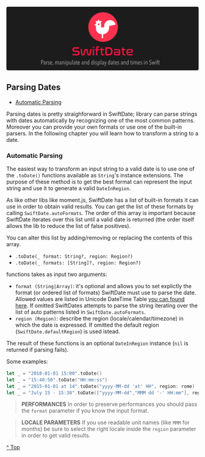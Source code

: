 ![](./SwiftDate.png)

<a name="index"/>

## Parsing Dates

- [Automatic Parsing](#autoparsing)

Parsing dates is pretty straighforward in SwiftDate; library can parse strings with dates automatically by recognizing one of the most common patterns. Moreover you can provide your own formats or use one of the built-in parsers.
In the following chapter you will learn how to transform a string to a date.

<a name="autoparsing"/>

### Automatic Parsing

The easiest way to transform an input string to a valid date is to use one of the `.toDate()` functions available as `String`'s instance extensions. The purpose of these method is to get the best format can represent the input string and use it to generate a valid `DateInRegion`.

As like other libs like moment.js, SwiftDate has a list of built-in formats it can use in order to obtain valid results.
You can get the list of these formats by calling `SwiftDate.autoFormats`.
The order of this array is important because SwiftDate iterates over this list until a valid date is returned (the order itself allows the lib to reduce the list of false positives).

You can alter this list by adding/removing or replacing the contents of this array.

- `.toDate(_ format: String?, region: Region?)`
- `.toDate(_ formats: [String]?, region: Region?)`

functions takes as input two arguments:

- `format (String|Array)`: it's optional and allows you to set explictly the format (or ordered list of formats) SwiftDate must use to parse the date. Allowed values are listed in Unicode DateTime Table [you can found here](UnicodeTable.md). If omitted SwiftDates attempts to parse the string iterating over the list of auto patterns listed in `SwiftDate.autoFormats`.
- `region (Region)`: describe the region (locale/calendar/timezone) in which the date is expressed. If omitted the default region (`SwiftDate.defaultRegion`) is used istead.

The result of these functions is an optional `DateInRegion` instance (`nil` is returned if parsing fails).

Some examples:

```swift
let _ = "2018-01-01 15:00".toDate()
let _ = "15:40:50".toDate("HH:mm:ss")
let _ = "2015-01-01 at 14".toDate("yyyy-MM-dd 'at' HH", region: rome)
let _ = "July 15 - 15:30".toDate(["yyyy-MM-dd","MMM dd '-' HH:mm"], region: london)
```

> **PERFORMANCES** In order to preserve performances you should pass the `format` parameter if you know the input format.

> **LOCALE PARAMETERS** If you use readable unit names (like `MMM` for months) be sure to select the right locale inside the `region` parameter in order to get valid results.

[^ Top](#index)